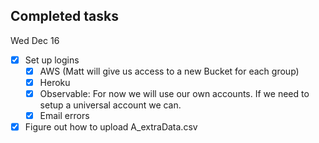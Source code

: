 ## Completed tasks

Wed Dec 16
- [x] Set up logins
    - [x] AWS (Matt will give us access to a new Bucket for each group)
    - [x] Heroku
    - [x] Observable: For now we will use our own accounts. If we need to setup a universal account we can.
    - [x] Email errors
- [x] Figure out how to upload A_extraData.csv